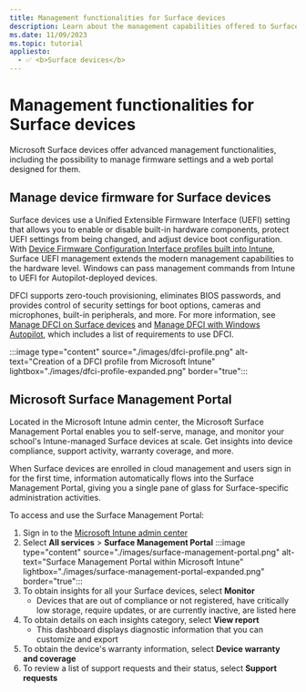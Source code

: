 ```yaml
---
title: Management functionalities for Surface devices
description: Learn about the management capabilities offered to Surface devices, including firmware management and the Surface Management Portal.
ms.date: 11/09/2023
ms.topic: tutorial
appliesto: 
  - ✅ <b>Surface devices</b>
---
```


# Management functionalities for Surface devices

Microsoft Surface devices offer advanced management functionalities, including the possibility to manage firmware settings and a web portal designed for them.

## Manage device firmware for Surface devices

Surface devices use a Unified Extensible Firmware Interface (UEFI) setting that allows you to enable or disable built-in hardware components, protect UEFI settings from being changed, and adjust device boot configuration. With [Device Firmware Configuration Interface profiles built into Intune][INT-1], Surface UEFI management extends the modern management capabilities to the hardware level. Windows can pass management commands from Intune to UEFI for Autopilot-deployed devices.

DFCI supports zero-touch provisioning, eliminates BIOS passwords, and provides control of security settings for boot options, cameras and microphones, built-in peripherals, and more. For more information, see [Manage DFCI on Surface devices][SURF-1] and [Manage DFCI with Windows Autopilot][MEM-1], which includes a list of requirements to use DFCI.

:::image type="content" source="./images/dfci-profile.png" alt-text="Creation of a DFCI profile from Microsoft Intune" lightbox="./images/dfci-profile-expanded.png" border="true":::

## Microsoft Surface Management Portal

Located in the Microsoft Intune admin center, the Microsoft Surface Management Portal enables you to self-serve, manage, and monitor your school's Intune-managed Surface devices at scale. Get insights into device compliance, support activity, warranty coverage, and more.

When Surface devices are enrolled in cloud management and users sign in for the first time, information automatically flows into the Surface Management Portal, giving you a single pane of glass for Surface-specific administration activities.

To access and use the Surface Management Portal:

1. Sign in to the [Microsoft Intune admin center](https://go.microsoft.com/fwlink/?linkid=2109431)
1. Select **All services** > **Surface Management Portal**
    :::image type="content" source="./images/surface-management-portal.png" alt-text="Surface Management Portal within Microsoft Intune" lightbox="./images/surface-management-portal-expanded.png" border="true":::
1. To obtain insights for all your Surface devices, select **Monitor**
    - Devices that are out of compliance or not registered, have critically low storage, require updates, or are currently inactive, are listed here
1. To obtain details on each insights category, select **View report**
    - This dashboard displays diagnostic information that you can customize and export
1. To obtain the device's warranty information, select **Device warranty and coverage**
1. To review a list of support requests and their status, select **Support requests**

<!-- Reference links in article -->

[INT-1]: /intune/configuration/device-firmware-configuration-interface-windows
[MEM-1]: /mem/autopilot/dfci-management
[SURF-1]: /surface/surface-manage-dfci-guide
